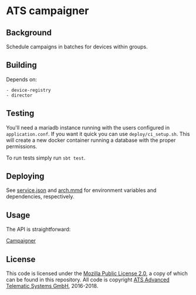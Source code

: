 # ATS campaigner

## Background

Schedule campaigns in batches for devices within groups.

## Building

Depends on:
```
- device-registry
- director
```

## Testing

You'll need a mariadb instance running with the users configured in `application.conf`. If you want it quick you can use `deploy/ci_setup.sh`. This will create a new docker container running a database with the proper permissions.

To run tests simply run `sbt test`.

## Deploying

See [service.json](deploy/service.json) and [arch.mmd](docs/arch.mmd) for environment variables and dependencies, respectively.

## Usage

The API is straightforward:

[Campaigner](http://advancedtelematic.github.io/rvi_sota_server/swagger/sota-core.html?url=https://s3.eu-central-1.amazonaws.com/ats-end-to-end-tests/swagger-docs/latest/Campaigner.json)

## License

This code is licensed under the [Mozilla Public License 2.0](LICENSE), a copy of which can be found in this repository. All code is copyright [ATS Advanced Telematic Systems GmbH](https://www.advancedtelematic.com), 2016-2018.
